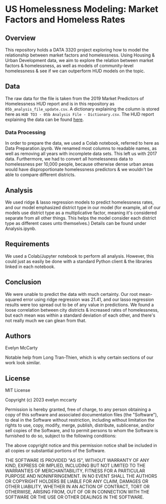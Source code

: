 # US Homelessness Modeling: Market Factors and Homeless Rates
## Overview
This repository holds a DATA 3320 project exploring how to model the relationship between market factors and homelessness. Using Housing & Urban Development data, we aim to explore the relation between market factors & homelessness, as well as models of community-level homelessness & see if we can outperform HUD models on the topic.

## Data
The raw data for the file is taken from the 2019 Market Predictors of Homelessness HUD report and is in this repository as `05b_analysis_file_update.csv`. A dictionary explaining the column is stored here as `HUD TO3 - 05b Analysis File - Dictionary.csv`. The HUD report explaining the data can be found [here](https://www.huduser.gov/portal/sites/default/files/pdf/Market-Predictors-of-Homelessness.pdf). 

### Data Processing

In order to prepare the data, we used a Colab notebook, referred to here as Data Preparation.ipynb. We renamed most columns to readable names, as well as removing all years with incomplete data sets. This left us with 2017 data. Furthermore, we had to convert all homelessness data to homelessness per 10,000 people, because otherwise dense urban areas would have disproportionate homelessness predictors & we wouldn't be able to compare different districts.

## Analysis

We used ridge & lasso regression models to predict homelessness rates, and our model emphasized district type in our model (for example, all of our models use district type as a multiplicative factor, meaning it's considered separate from all other things. This helps the model consider each district type as different cases unto themselves.) Details can be found under Analysis.ipynb.

## Requirements

We used a Colab/Jupyter notebook to perform all analysis. However, this could just as easily be done with a standard Python client & the libraries linked in each notebook. 

## Conclusion

We were unable to predict the data with much certainty. Our root mean-squared error using ridge regression was 21.41, and our lasso regression results were too spread out to be of any value in predictions. We found a loose correlation between city districts & increased rates of homelessness, but each mean was within a standard deviation of each other, and there's not really much we can glean from that. 

## Authors

Evelyn McCarty

Notable help from Long Tran-Thien, which is why certain sections of our work look similar. 

## License

MIT License

Copyright (c) 2023 evelyn mccarty

Permission is hereby granted, free of charge, to any person obtaining a copy
of this software and associated documentation files (the "Software"), to deal
in the Software without restriction, including without limitation the rights
to use, copy, modify, merge, publish, distribute, sublicense, and/or sell
copies of the Software, and to permit persons to whom the Software is
furnished to do so, subject to the following conditions:

The above copyright notice and this permission notice shall be included in all
copies or substantial portions of the Software.

THE SOFTWARE IS PROVIDED "AS IS", WITHOUT WARRANTY OF ANY KIND, EXPRESS OR
IMPLIED, INCLUDING BUT NOT LIMITED TO THE WARRANTIES OF MERCHANTABILITY,
FITNESS FOR A PARTICULAR PURPOSE AND NONINFRINGEMENT. IN NO EVENT SHALL THE
AUTHORS OR COPYRIGHT HOLDERS BE LIABLE FOR ANY CLAIM, DAMAGES OR OTHER
LIABILITY, WHETHER IN AN ACTION OF CONTRACT, TORT OR OTHERWISE, ARISING FROM,
OUT OF OR IN CONNECTION WITH THE SOFTWARE OR THE USE OR OTHER DEALINGS IN THE
SOFTWARE.
